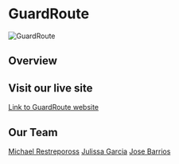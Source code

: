 # GuardRoute

![GuardRoute]()

## Overview

## Visit our live site

[Link to GuardRoute website](https://guardroute.netlify.app/)

## Our Team

[Michael Restrepoross](http://www.linkedin.com/in/michael-restrepoross)
[Julissa Garcia](https://www.linkedin.com/in/juligarc91)
[Jose Barrios](https://www.linkedin.com/in/josebarriosa/)
